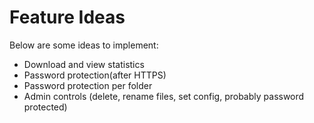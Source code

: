 Feature Ideas
=============

Below are some ideas to implement:

 * Download and view statistics
 * Password protection(after HTTPS)
 * Password protection per folder
 * Admin controls (delete, rename files, set config, probably password protected)
